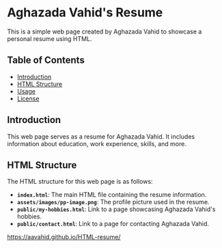 # Aghazada Vahid's Resume

This is a simple web page created by Aghazada Vahid to showcase a personal resume using HTML.

## Table of Contents

- [Introduction](#introduction)
- [HTML Structure](#html-structure)
- [Usage](#usage)
- [License](#license)

## Introduction

This web page serves as a resume for Aghazada Vahid. It includes information about education, work experience, skills, and more.

## HTML Structure

The HTML structure for this web page is as follows:

- **`index.html`**: The main HTML file containing the resume information.
- **`assets/images/pp-image.png`**: The profile picture used in the resume.
- **`public/my-hobbies.html`**: Link to a page showcasing Aghazada Vahid's hobbies.
- **`public/contact.html`**: Link to a page for contacting Aghazada Vahid.
  
https://aavahid.github.io/HTML-resume/
